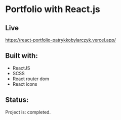 # Portfolio with React.js

## Live
https://react-portfolio-patrykkobylarczyk.vercel.app/


## Built with: 

- ReactJS
- SCSS
- React router dom
- React icons

## Status:

Project is: completed.

